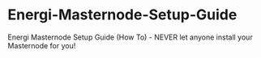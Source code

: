 # Energi-Masternode-Setup-Guide
Energi Masternode Setup Guide (How To) - NEVER let anyone install your Masternode for you!
